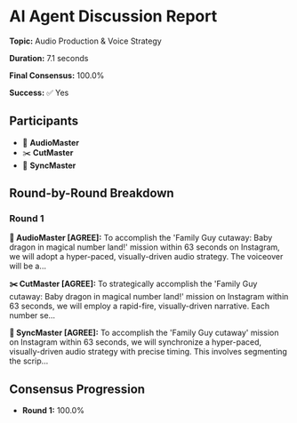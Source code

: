 # AI Agent Discussion Report

**Topic:** Audio Production & Voice Strategy

**Duration:** 7.1 seconds

**Final Consensus:** 100.0%

**Success:** ✅ Yes

## Participants

- 🎵 **AudioMaster**
- ✂️ **CutMaster**
- 🎯 **SyncMaster**

## Round-by-Round Breakdown

### Round 1

**🎵 AudioMaster [AGREE]:** To accomplish the 'Family Guy cutaway: Baby dragon in magical number land!' mission within 63 seconds on Instagram, we will adopt a hyper-paced, visually-driven audio strategy. The voiceover will be a...

**✂️ CutMaster [AGREE]:** To strategically accomplish the 'Family Guy cutaway: Baby dragon in magical number land!' mission on Instagram within 63 seconds, we will employ a rapid-fire, visually-driven narrative. Each number se...

**🎯 SyncMaster [AGREE]:** To accomplish the 'Family Guy cutaway' mission on Instagram within 63 seconds, we will synchronize a hyper-paced, visually-driven audio strategy with precise timing. This involves segmenting the scrip...

## Consensus Progression

- **Round 1:** 100.0%
